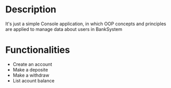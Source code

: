 # Description
It's just a simple Console application, in which OOP concepts and principles are applied
to manage data about users in BankSystem

# Functionalities
* Create an account
* Make a deposite
* Make a withdraw
* List acount balance
